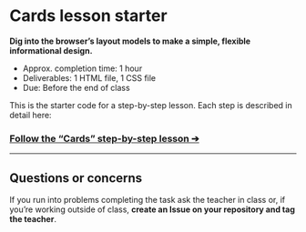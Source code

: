 # Cards lesson starter

**Dig into the browser’s layout models to make a simple, flexible informational design.**

- Approx. completion time: 1 hour
- Deliverables: 1 HTML file, 1 CSS file
- Due: Before the end of class

This is the starter code for a step-by-step lesson. Each step is described in detail here:

### [**Follow the “Cards” step-by-step lesson ➔**](https://learntheweb.courses/courses/web-dev-1/cards/)

---

## Questions or concerns

If you run into problems completing the task ask the teacher in class or, if you’re working outside of class, **create an Issue on your repository and tag the teacher**.
